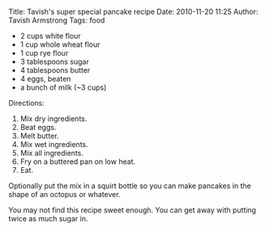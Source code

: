 Title: Tavish's super special pancake recipe
Date: 2010-11-20 11:25
Author: Tavish Armstrong
Tags: food

-   2 cups white flour
-   1 cup whole wheat flour
-   1 cup rye flour
-   3 tablespoons sugar
-   4 tablespoons butter
-   4 eggs, beaten
-   a bunch of milk (\~3 cups)

Directions:

1.  Mix dry ingredients.
2.  Beat eggs.
3.  Melt butter.
4.  Mix wet ingredients.
5.  Mix all ingredients.
6.  Fry on a buttered pan on low heat.
7.  Eat.

Optionally put the mix in a squirt bottle so you can make pancakes in
the shape of an octopus or whatever.

You may not find this recipe sweet enough. You can get away with putting
twice as much sugar in.
